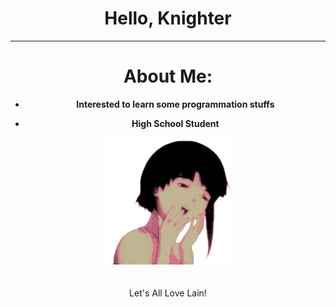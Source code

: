 <center>

# **Hello, Knighter**
  
  <hr>
  
# **About Me:**

 - **Interested to learn some programmation stuffs**
    
 - **High School Student**
  </center>
  
  <center>
  <a href="https://github.com/octlo/octlo/blob/main/LainLaugh.gif">
    <img aligh="left" width="40%" src="LainLaugh.gif" hspace="20">
    </a>
    <br>
    <br>
    <br>
<center>Let's All Love Lain!</center>

